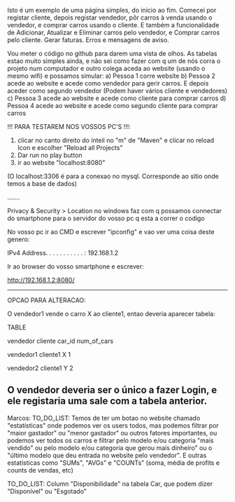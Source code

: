 Isto é um exemplo de uma página simples, do início ao fim.
Comecei por registar cliente, depois registar vendedor, pôr carros à venda usando o vendedor, e comprar carros usando o cliente.
E também a funcionalidade de Adicionar, Atualizar e Eliminar carros pelo vendedor, e Comprar carros pelo cliente.
Gerar faturas. Erros e mensagens de aviso.

Vou meter o código no github para darem uma vista de olhos. As tabelas estao muito simples ainda, e não sei como fazer com q um de nós corra o projeto num computador e outro colega aceda ao website (usando o mesmo wifi) e possamos simular:
a) Pessoa 1 corre website
b) Pessoa 2 acede ao website e acede como vendedor para gerir carros. E depois aceder como segundo vendedor (Podem haver vários cliente e vendedores)
c) Pessoa 3 acede ao website e acede como cliente para comprar carros
d) Pessoa 4 acede ao website e acede como segundo cliente para comprar carros

!!! PARA TESTAREM NOS VOSSOS PC'S !!!:
1) clicar no canto direito do inteil no "m" de "Maven" e clicar no reload Icon e escolher "Reload all Projects"
2) Dar run no play button
3) ir ao website "localhost:8080"

(O localhost:3306 é para a conexao no mysql. Corresponde ao sítio onde temos a base de dados)

.......

Privacy & Security > Location no windows faz com q possamos connectar do smartphone para o servidor do vosso pc q esta a correr o codigo

No vosso pc ir ao CMD e escrever "ipconfig" e vao ver uma coisa deste genero:

IPv4 Address. . . . . . . . . . . : 192.168.1.2

Ir ao browser do vosso smartphone e escrever:

http://192.168.1.2:8080/

--------------
OPCAO PARA ALTERACAO:

O vendedor1 vende o carro X ao cliente1, entao deveria aparecer tabela:

TABLE

vendedor   cliente   car_id  num_of_cars

vendedor1  cliente1  X       1

vendedor2  cliente1  Y       2


O vendedor deveria ser o único a fazer Login, e ele registaria uma sale com a tabela anterior.
--------------

Marcos:
TO_DO_LIST: Temos de ter um botao no website chamado "estatísticas" onde podemos ver os users todos, mas podemos filtrar por "maior gastador" ou "menor gastador" ou outros fatores importantes, ou podemos ver todos os carros e filtrar pelo modelo e/ou categoria "mais vendido" ou pelo modelo e/ou categoria que gerou mais dinheiro" ou o "último modelo que deu entrada no website pelo vendedor". E outras estatísticas como "SUMs", "AVGs" e "COUNTs" (soma, média de profits e counts de vendas, etc)


TO_DO_LIST: Column "Disponibilidade" na tabela Car, que podem dizer "Disponível" ou "Esgotado"

